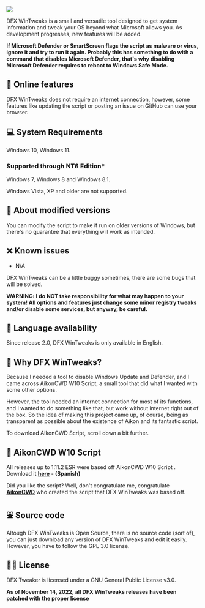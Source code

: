 ![](https://raw.githubusercontent.com/ivandfx/DFXWinTweaks/main/images/NEW_github_banner.png)

DFX WinTweaks is a small and versatile tool designed to get system information and tweak your OS beyond what Microsoft allows you. As development progresses, new features will be added.

**If Microsoft Defender or SmartScreen flags the script as malware or virus, ignore it and try to run it again. Probably this has something to do with a command that disables Microsoft Defender, that's why disabling Microsoft Defender requires to reboot to Windows Safe Mode.**

## 🐇 Online features
DFX WinTweaks does not require an internet connection, however, some features like updating the script or posting an issue on GitHub can use your browser.

## 💻 System Requirements
Windows 10, Windows 11.

### Supported through NT6 Edition*
Windows 7, Windows 8 and Windows 8.1.

Windows Vista, XP and older are not supported.

## 💱 About modified versions
You can modify the script to make it run on older versions of Windows, but there's no guarantee that everything will work as intended.

## ❌ Known issues
- N/A

DFX WinTweaks can be a little buggy sometimes, there are some bugs that will be solved.

**WARNING: I do NOT take responsibility for what may happen to your system! All options and features just change some minor registry tweaks and/or disable some services, but anyway, be careful.**

## 🔆 Language availability
Since release 2.0, DFX WinTweaks is only available in English.

## 🧀 Why DFX WinTweaks?
Because I needed a tool to disable Windows Update and Defender, and I came across AikonCWD W10 Script, a small tool that did what I wanted with some other options.

However, the tool needed an internet connection for most of its functions, and I wanted to do something like that, but work without internet right out of the box. So the idea of making this project came up, of course, being as transparent as possible about the existence of Aikon and its fantastic script.

To download AikonCWD Script, scroll down a bit further.

## 🧭 AikonCWD W10 Script
All releases up to 1.11.2 ESR were based off AikonCWD W10 Script . Download it [**here**](https://github.com/aikoncwd/win10script) - **(Spanish)**

Did you like the script? Well, don't congratulate me, congratulate [**AikonCWD**](https://github.com/aikoncwd) who created the script that DFX WinTweaks was based off.

## ⛲ Source code
Altough DFX WinTweaks is Open Source, there is no source code (sort of), you can just download any version of DFX WinTweaks and edit it easily. However, you have to follow the GPL 3.0 license.

## 👨‍🎓 License
DFX Tweaker is licensed under a GNU General Public License v3.0.

**As of November 14, 2022, all DFX WinTweaks releases have been patched with the proper license**
